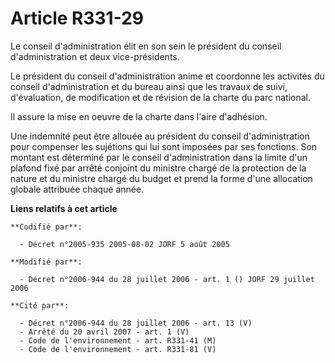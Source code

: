 # Article R331-29

Le conseil d'administration élit en son sein le président du conseil d'administration et deux vice-présidents.

Le président du conseil d'administration anime et coordonne les activités du conseil d'administration et du bureau ainsi que
les travaux de suivi, d'évaluation, de modification et de révision de la charte du parc national.

Il assure la mise en oeuvre de la charte dans l'aire d'adhésion.

Une indemnité peut être allouée au président du conseil d'administration pour compenser les sujétions qui lui sont imposées
par ses fonctions. Son montant est déterminé par le conseil d'administration dans la limite d'un plafond fixé par arrêté
conjoint du ministre chargé de la protection de la nature et du ministre chargé du budget et prend la forme d'une allocation
globale attribuée chaque année.

**Liens relatifs à cet article**

	**Codifié par**:

	  - Décret n°2005-935 2005-08-02 JORF 5 août 2005

	**Modifié par**:

	  - Décret n°2006-944 du 28 juillet 2006 - art. 1 () JORF 29 juillet 2006

	**Cité par**:

	  - Décret n°2006-944 du 28 juillet 2006 - art. 13 (V)
	  - Arrêté du 20 avril 2007 - art. 1 (V)
	  - Code de l'environnement - art. R331-41 (M)
	  - Code de l'environnement - art. R331-81 (V)
